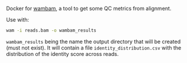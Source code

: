 Docker for [wambam](https://github.com/rlorigro/wambam), a tool to get some QC metrics from alignment. 

Use with:

```sh
wam -i reads.bam -o wambam_results
```

`wambam_results` being the name the output directory that will be created (must not exist). 
It will contain a file `identity_distribution.csv` with the distribution of the identity score across reads.
